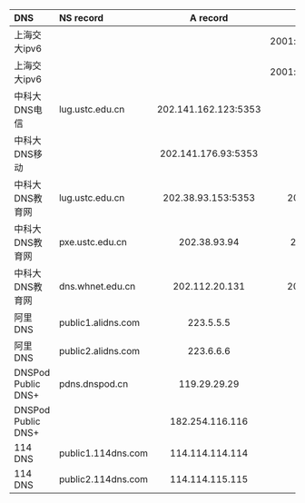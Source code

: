 DNS							|		NS record			|		A record		|			AAAA record			|		DoT				|						DoH							|
:---------------------------|:--------------------------|:---------------------:|:-----------------------------:|:----------------------|:--------------------------------------------------|
上海交大ipv6				|							|						|2001:da8:8000:1:202:120:2:100	|						|													|
上海交大ipv6				|							|						|2001:da8:8000:1:202:120:2:101	|						|													|
中科大DNS电信				|lug.ustc.edu.cn			|202.141.162.123:5353	|								|						|													|
中科大DNS移动				|							|202.141.176.93:5353	|								|						|													|
中科大DNS教育网				|lug.ustc.edu.cn			|202.38.93.153:5353		|2001:da8:d800:931::153			|						|													|
中科大DNS教育网				|pxe.ustc.edu.cn			|202.38.93.94			|2001:da8:d800:931::94			|						|													|
中科大DNS教育网				|dns.whnet.edu.cn			|202.112.20.131			|2001:da8:3000:2000::53			|						|													|
阿里DNS						|public1.alidns.com			|223.5.5.5				|2400:3200::1	 				|dns.alidns.com			|https://dns.alidns.com/dns-query?					|
阿里DNS						|public2.alidns.com			|223.6.6.6				|2400:3200:baba::1				|223.6.6.6				|https://223.6.6.6/dns-query?						|
DNSPod Public DNS+			|pdns.dnspod.cn				|119.29.29.29			|								|						|													|
DNSPod Public DNS+			|							|182.254.116.116		|								|						|													|
114 DNS						|public1.114dns.com			|114.114.114.114		|								|						|													|
114 DNS						|public2.114dns.com			|114.114.115.115		|								|						|													|
